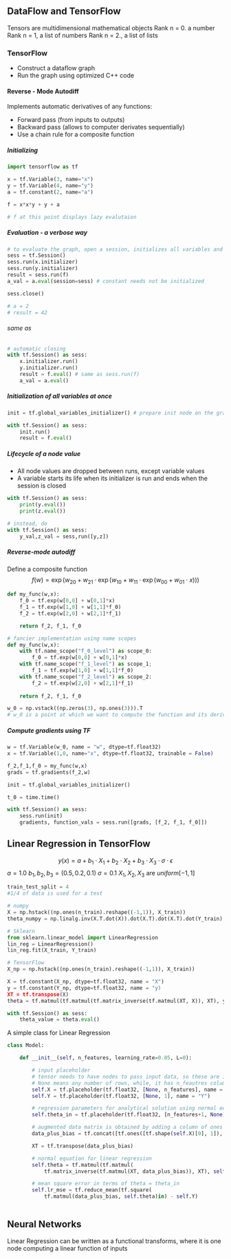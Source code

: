 ## DataFlow and TensorFlow
Tensors are multidimensional mathematical objects
Rank n = 0. a number
Rank n = 1, a list of numbers
Rank n = 2., a list of lists

### TensorFlow
- Construct a dataflow graph
- Run the graph using optimized C++ code
#### Reverse - Mode Autodiff
Implements automatic derivatives of any functions:
- Forward pass (from inputs to outputs)
- Backward pass (allows to computer derivates sequentially)
- Use a chain rule for a composite function

##### Initializing
```Python
import tensorflow as tf

x = tf.Variable(3, name="x")
y = tf.Variable(4, name="y")
a = tf.constant(2, name="a")

f = x*x*y + y + a

# f at this point displays lazy evalutaion
```

##### Evaluation - a verbose way
```Python
# to evaluate the graph, open a session, initializes all variables and evaluates
sess = tf.Session()
sess.run(x.initializer)
sess.run(y.initializer)
result = sess.run(f)
a_val = a.eval(session=sess) # constant needs not be initialized

sess.close()

# a = 2
# result = 42
```
###### same as
```Python
# automatic closing
with tf.Session() as sess:
    x.initializer.run()
    y.initializer.run()
    result = f.eval() # same as sess.run(f)
    a_val = a.eval()
```

##### Initialization of all variables at once
```Python
init = tf.global_variables_initializer() # prepare init node on the graph

with tf.Session() as sess:
    init.run()
    result = f.eval()
```

##### Lifecycle of a node value
- All node values are dropped between runs, except variable values
- A variable starts its life when its initializer is run and ends when the session is closed
``` Python
with tf.Session() as sess:
    print(y.eval())
    print(z.eval())

# instead, do
with tf.Session() as sess:
    y_val,z_val = sess,run([y,z])
```

##### Reverse-mode autodiff
Define a composite function
$$
f(w)=\exp(w_{20} + w_{21} \cdot \exp(w_{10}+w_{11}\cdot \exp(w_{00}+w_{01}\cdot x)))
$$
```Python
def my_func(w,x):
    f_0 = tf.exp(w[0,0] + w[0,1]*x)
    f_1 = tf.exp(w[1,0] + w[1,1]*f_0)
    f_2 = tf.exp(w[2,0] + w[2,1]*f_1)

    return f_2, f_1, f_0

# fancier implementation using name scopes
def my_func(w,x):
    with tf.name_scope("f_0_level") as scope_0:
        f_0 = tf.exp(w[0,0] + w[0,1]*x)
    with tf.name_scope("f_1_level") as scope_1;
        f_1 = tf.exp(w[1,0] + w[1,1]*f_0)
    with tf.name_scope("f_2_level") as scope_2:
        f_2 = tf.exp(w[2,0] + w[2,1]*f_1)
        
    return f_2, f_1, f_0
```

``` Python
w_0 = np.vstack((np.zeros(3), np.ones(3))).T
# w_0 is a point at which we want to compute the function and its derivatives
```
##### Compute gradients using TF
```Python
w = tf.Variable(w_0, name = "w", dtype=tf.float32)
x = tf.Variable(1,0, name="x", dtype=tf.float32, trainable = False)

f_2,f_1,f_0 = my_func(w,x)
grads = tf.gradients(f_2,w)

init = tf.global_variables_initializer()

t_0 = time.time()

with tf.Session() as sess:
    sess.run(init)
    gradients, function_vals = sess.run([grads, [f_2, f_1, f_0]])
```

## Linear Regression in TensorFlow
$$
y(x) = a+b_{1}\cdot X_{1}+b_{2}\cdot X_{2}+b_{3}\cdot X_{3}\cdot \sigma \cdot \epsilon
$$
$a = 1.0$
$b_{1},b_{2},b_{3} = (0.5,0.2,0.1)$
$\sigma = 0.1$
$X_{1},X_{2},X_{3}$ are $uniform[-1,1]$

```Python
train_test_split = 4
#1/4 of data is used for a test

# numpy
X = np.hstack((np.ones(n_train).reshape((-1,1)), X_train))
theta_numpy = np.linalg.inv(X.T.dot(X)).dot(X.T).dot(X.T).dot(Y_train)

# Sklearn
from sklearn.linear_model import LinearRegression
lin_reg = LinearRegression()
lin_reg.fit(X_train, Y_train)

# TensorFlow
X_np = np.hstack((np.ones(n_train).reshape((-1,1)), X_train))

X = tf.constant(X_np, dtype=tf.float32, name = "X")
y = tf.constant(Y_np, dtype=tf.float32, name = "y)
XT = tf.transpose(X)
theta = tf.matmul(tf.matmul(tf.matrix_inverse(tf.matmul(XT, X)), XT), y)

with tf.Session() as sess:
    theta_value = theta.eval()
```

A simple class for Linear Regression
```Python
class Model:

    def __init__(self, n_features, learning_rate=0.05, L=0):

        # input placeholder
        # tensor needs to have nodes to pass input data, so these are initialized with float and dimension of data.
        # None means any number of rows, while, it has n_feautres columns
        self.X = tf.placeholder(tf.float32, [None, n_features], name = "X")
        self.Y = tf.placeholder(tf.float32, [None, 1], name = "Y")

        # regression parameters for analytical solution using normal equation
        self.theta_in = tf.placeholder(tf.float32, [n_features+1, None])

        # augmented data matrix is obtained by adding a column of ones to the data matrix
        data_plus_bias = tf.concat([tf.ones([tf.shape(self.X)[0], 1]), self.X]. axis=1)

        XT = tf.transpose(data_plus_bias)

        # normal equation for linear regression
        self.theta = tf.matmul(tf.matmul(
            tf.matrix_inverse(tf.matmul(XT, data_plus_bias)), XT), self.Y)

        # mean square error in terms of theta = theta_in
        self.lr_mse = tf.reduce_mean(tf.square(
            tf.matmul(data_plus_bias, self.theta)in) - self.Y)
    
```

## Neural Networks
Linear Regression can be written as a functional transforms, where it is one node computing a linear function of inputs